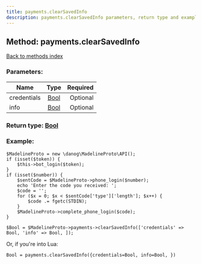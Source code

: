 ```yaml
---
title: payments.clearSavedInfo
description: payments.clearSavedInfo parameters, return type and example
---
```

## Method: payments.clearSavedInfo  
[Back to methods index](index.md)


### Parameters:

| Name     |    Type       | Required |
|----------|:-------------:|---------:|
|credentials|[Bool](../types/Bool.md) | Optional|
|info|[Bool](../types/Bool.md) | Optional|


### Return type: [Bool](../types/Bool.md)

### Example:


```
$MadelineProto = new \danog\MadelineProto\API();
if (isset($token)) {
    $this->bot_login($token);
}
if (isset($number)) {
    $sentCode = $MadelineProto->phone_login($number);
    echo 'Enter the code you received: ';
    $code = '';
    for ($x = 0; $x < $sentCode['type']['length']; $x++) {
        $code .= fgetc(STDIN);
    }
    $MadelineProto->complete_phone_login($code);
}

$Bool = $MadelineProto->payments->clearSavedInfo(['credentials' => Bool, 'info' => Bool, ]);
```

Or, if you're into Lua:

```
Bool = payments.clearSavedInfo({credentials=Bool, info=Bool, })
```

